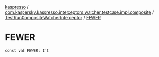 [kaspresso](../../index.md) / [com.kaspersky.kaspresso.interceptors.watcher.testcase.impl.composite](../index.md) / [TestRunCompositeWatcherInterceptor](index.md) / [FEWER](./-f-e-w-e-r.md)

# FEWER

`const val FEWER: Int`
